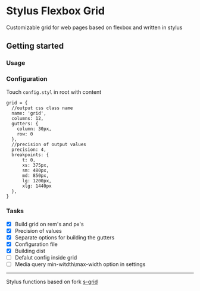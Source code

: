 # Stylus Flexbox Grid

Customizable grid for web pages based on flexbox and written in stylus

## Getting started

### Usage

### Configuration

Touch `config.styl` in root with content

```
grid = {
  //output css class name
  name: 'grid',
  columns: 12,
  gutters: {
    column: 30px,
    row: 0
  },
  //precision of output values
  precision: 4,
  breakpoints: {
      t: 0,
      xs: 375px,
      sm: 480px,
      md: 850px,
      lg: 1200px,
      xlg: 1440px
  },
}
```

### Tasks

- [x] Build grid on rem's and px's
- [x] Precision of values
- [x] Separate options for building the gutters
- [x] Configuration file
- [x] Building dist
- [ ] Defalut config inside grid
- [ ] Media query min-witdth\max-width option in settings

---

Stylus functions based on fork [s-grid](https://github.com/juliancwirko/s-grid)

